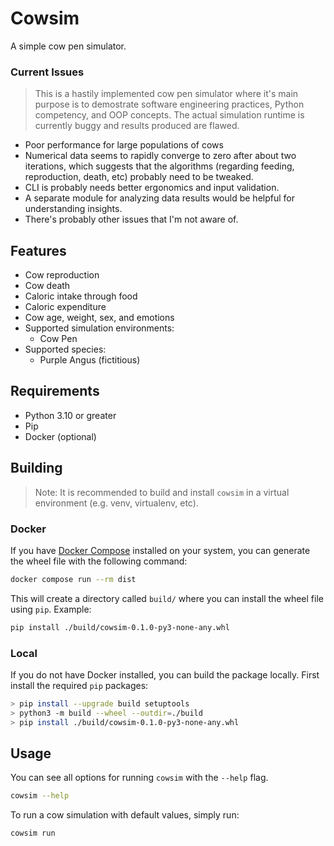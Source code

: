 # Cowsim

A simple cow pen simulator.

### Current Issues

> This is a hastily implemented cow pen simulator where it's main purpose is
> to demostrate software engineering practices, Python competency, and OOP concepts.
> The actual simulation runtime is currently buggy and results produced are flawed.

- Poor performance for large populations of cows
- Numerical data seems to rapidly converge to zero after about two iterations, which
  suggests that the algorithms (regarding feeding, reproduction, death, etc)
  probably need to be tweaked.
- CLI is probably needs better ergonomics and input validation.
- A separate module for analyzing data results would be helpful for understanding insights.
- There's probably other issues that I'm not aware of.

## Features
- Cow reproduction
- Cow death
- Caloric intake through food
- Caloric expenditure
- Cow age, weight, sex, and emotions
- Supported simulation environments:
  - Cow Pen
- Supported species:
  - Purple Angus (fictitious)

## Requirements
- Python 3.10 or greater
- Pip
- Docker (optional)

## Building

> Note: It is recommended to build and install `cowsim` in a virtual
> environment (e.g. venv, virtualenv, etc).

### Docker
If you have [Docker Compose](https://docs.docker.com/compose/install/)
installed on your system, you can generate the wheel file with the following
command:

```bash
docker compose run --rm dist
```

This will create a directory called `build/` where you can install the wheel
file using `pip`. Example:

```bash
pip install ./build/cowsim-0.1.0-py3-none-any.whl
```

### Local
If you do not have Docker installed, you can build the package locally. First
install the required `pip` packages:
```bash
> pip install --upgrade build setuptools
> python3 -m build --wheel --outdir=./build
> pip install ./build/cowsim-0.1.0-py3-none-any.whl
```

## Usage
You can see all options for running `cowsim` with the `--help` flag.
```bash
cowsim --help
```

To run a cow simulation with default values, simply run:
```bash
cowsim run
```
